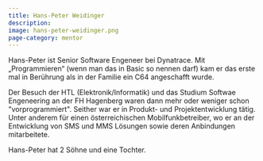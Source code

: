 ```yaml
---
title: Hans-Peter Weidinger
description: 
image: hans-peter-weidinger.png
page-category: mentor
---
```


Hans-Peter ist Senior Software Engeneer bei Dynatrace. Mit „Programmieren“ (wenn man das in Basic so nennen darf) kam er das erste mal in Berührung als in der Familie ein C64 angeschafft wurde.

Der Besuch der HTL (Elektronik/Informatik) und das Studium Softwae Engeneering an der FH Hagenberg waren dann mehr oder weniger schon "vorprogrammiert".
Seither war er in Produkt- und Projektentwicklung tätig. Unter anderem für einen österreichischen Mobilfunkbetreiber, wo er an der Entwicklung von SMS und MMS Lösungen sowie deren Anbindungen mitarbeitete. 

Hans-Peter hat 2 Söhne und eine Tochter.